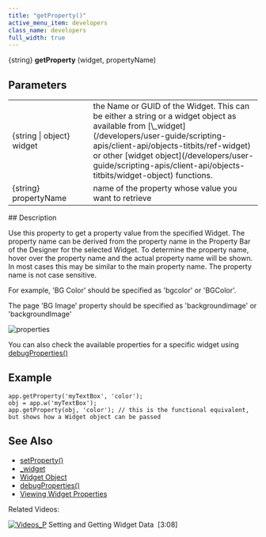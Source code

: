 ```yaml
---
title: "getProperty()"
active_menu_item: developers
class_name: developers
full_width: true
---
```



{string} **getProperty** (widget, propertyName)

## Parameters

<table>
<tr>
<td width="158">
{string | object} widget

</td>
<td width="20">
</td>
<td width="702">
the Name or GUID of the Widget. This can be either a string or a widget object as available from [\_widget](/developers/user-guide/scripting-apis/client-api/objects-titbits/ref-widget) or other [widget object](/developers/user-guide/scripting-apis/client-api/objects-titbits/widget-object) functions.

</td>
</tr>
<tr>
<td width="158">
{string} propertyName

</td>
<td width="20">
</td>
<td width="702">
name of the property whose value you want to retrieve

</td>
</tr>
</table>
## Description

Use this property to get a property value from the specified Widget. The property name can be derived from the property name in the Property Bar of the Designer for the selected Widget. To determine the property name, hover over the property name and the actual property name will be shown. In most cases this may be similar to the main property name. The property name is not case sensitive.

For example, 'BG Color' should be specified as 'bgcolor' or 'BGColor'.

The page 'BG Image' property should be specified as 'backgroundimage' or 'backgroundImage'

![properties](/img/docs/properties.png)

You can also check the available properties for a specific widget using [debugProperties()](/developers/user-guide/scripting-apis/client-api/app-functions/debugproperties)

## Example

    app.getProperty('myTextBox', 'color');
    obj = app.w('myTextBox');
    app.getProperty(obj, 'color'); // this is the functional equivalent, but shows how a Widget object can be passed
   

## See Also

 - [setProperty()](/developers/user-guide/scripting-apis/client-api/widget-functions/setproperty)
 - [\_widget](/developers/user-guide/scripting-apis/client-api/objects-titbits/ref-widget)
 - [Widget Object](/developers/user-guide/scripting-apis/client-api/objects-titbits/widget-object)
 - [debugProperties()](/developers/user-guide/scripting-apis/client-api/app-functions/debugproperties)
 - [Viewing Widget Properties](/developers/user-guide/scripting-apis/client-scripting-overview/debugging-ac-scripts/viewing-widget-properties)

Related Videos:

[![Videos\_P](/img/docs/videos_p.png)](http://www.youtube.com/v/VTypeamWf5E?autoplay=1&hd=1&fs=1&showsearch=0&rel=0&) Setting and Getting Widget Data  [3:08]

